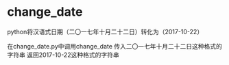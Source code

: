 # change_date
python将汉语式日期（二〇一七年十月二十二日）转化为（2017-10-22）









在change_date.py中调用change_date 传入二〇一七年十月二十二日这种格式的字符串  返回2017-10-22这种格式的字符串
